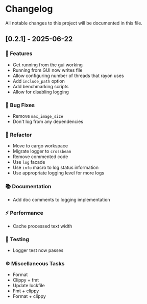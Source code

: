 # Changelog

All notable changes to this project will be documented in this file.

## [0.2.1] - 2025-06-22

### 🚀 Features

- Get running from the gui working
- Running from GUI now writes file
- Allow configuring number of threads that rayon uses
- Add `include_path` option
- Add benchmarking scripts
- Allow for disabling logging

### 🐛 Bug Fixes

- Remove `max_image_size`
- Don't log from any dependencies

### 🚜 Refactor

- Move to cargo workspace
- Migrate logger to `crossbeam`
- Remove commented code
- Use `log` facade
- Use `info` macro to log status information
- Use appropriate logging level for more logs

### 📚 Documentation

- Add doc comments to logging implementation

### ⚡ Performance

- Cache processed text width

### 🧪 Testing

- Logger test now passes

### ⚙️ Miscellaneous Tasks

- Format
- Clippy + fmt
- Update lockfile
- Fmt + clippy
- Format + clippy

<!-- generated by git-cliff -->
